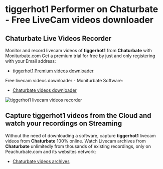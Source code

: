 # tiggerhot1 Performer on Chaturbate - Free LiveCam videos downloader

## Chaturbate Live Videos Recorder

Monitor and record livecam videos of **tiggerhot1** from **Chaturbate** with Moniturbate.com
Get a premium trial for free by just and only registering with your Email address:
* [tiggerhot1 Premium videos downloader](https://moniturbate.com/request-demo-licence-key.html)

Free livecam videos downloader - Moniturbate Software:
* [Chaturbate videos downloader](https://moniturbate.com/moniturbate-download-software.html)

![tiggerhot1 livecam videos recorder](https://peachurnet.com/templates/moniturbate-software.png)


## Capture tiggerhot1 videos from the Cloud and watch your recordings on Streaming

Without the need of downloading a software, capture **tiggerhot1** livecam videos from **Chaturbate** 100% online.
Watch Livecam archives from **Chaturbate** unlimitedly from thousands of existing recordings, only on Peachurbate.com and its websites network:
* [Chaturbate videos archives](https://peachurnet.com/)